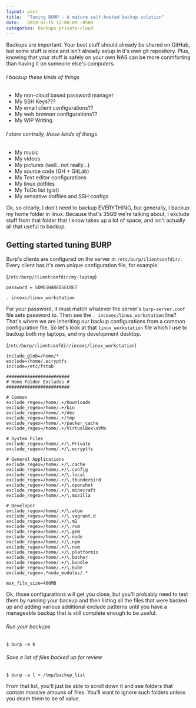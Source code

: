 ```yaml
---
layout: post
title:  "Tuning BURP - A mature self-hosted backup solution"
date:   2019-07-15 12:00:00 -0500
categories: backups private-cloud
---
```


Backups are important.  Your best stuff should already be shared on GitHub, but some stuff is nice and isn't already setup in it's own git repository.  Plus, knowing that your stuff is safely on your own NAS can be more conmforting than having it on someone else's computers.

###### I backup these kinds of things
- My non-cloud based password manager
- My SSH Keys???
- My email client configurations??
- My web browser configurations??
- My WIP Writing

###### I store centrally, these kinds of things
- My music
- My videos
- My pictures (well.. not really...)
- My source code (GH + GitLab)
- My Text editor configurations
- My linux dotfiles
- My ToDo list (gist)
- My sensative dotfiles and SSH configs

Ok, so clearly, I don't need to backup EVERYTHING, but generally, I backup my home folder in linux.  Because that's 35GB we're talking about, I exclude stuff from that folder that I know takes up a lot of space, and isn't actually all that useful to backup.


## Getting started tuning BURP

Burp's clients are configured on the server in `/etc/burp/clientconfdir/`.  Every client has it's own unique configuration file, for example:

(`/etc/burp/clientconfdir/my-laptop`)

```
password = SOMESHAREDSECRET

. incexc/linux_workstation
```

For your password, it must match whatever the server's `burp-server.conf` file sets password to.  Then see the `. incexec/linux_workstation` line?  That's where we are inheriting our backup configurations from a common configuration file.  So let's look at that `linux_workstation` file which I use to backup both my laptops, and my development desktop.

(`/etc/burp/clientconfdir/incexc/linux_workstation`)

```
include_glob=/home/*
exclude=/home/.ecryptfs
include=/etc/fstab

########################
# Home Folder Excludes #
########################

# Common
exclude_regex=/home/.+/Downloads
exclude_regex=/home/.+/bin
exclude_regex=/home/.+/dev
exclude_regex=/home/.+/tmp
exclude_regex=/home/.+/packer_cache
exclude_regex=/home/.+/VirtualBox\sVMs

# System Files
exclude_regex=/home/.+/\.Private
exclude_regex=/home/.+/\.ecryptfs

# General Applications
exclude_regex=/home/.+/\.cache
exclude_regex=/home/.+/\.config
exclude_regex=/home/.+/\.local
exclude_regex=/home/.+/\.thunderbird
exclude_regex=/home/.+/\.openshot
exclude_regex=/home/.+/\.minecraft
exclude_regex=/home/.+/\.mozilla

# Developer
exclude_regex=/home/.+/\.atom
exclude_regex=/home/.+/\.vagrant.d
exclude_regex=/home/.+/\.m2
exclude_regex=/home/.+/\.rvm
exclude_regex=/home/.+/\.gem
exclude_regex=/home/.+/\.node
exclude_regex=/home/.+/\.npm
exclude_regex=/home/.+/\.nvm
exclude_regex=/home/.+/\.platformio
exclude_regex=/home/.+/\.basher
exclude_regex=/home/.+/\.bundle
exclude_regex=/home/.+/\.kube
exclude_regex=.*node_modules/.*

max_file_size=400MB
```

Ok, those configurations will get you close, but you'll probably need to test them by running your backup and then listing all the files that were backed up and adding various additional exclude patterns until you have a manageable backup that is still complete enough to be useful.


###### Run your backups

```
$ burp -a b
```

###### Save a list of files backed up for review

```
$ burp -a l > /tmp/backup_list
```

From that list, you'll just be able to scroll down it and see folders that contain massive amouns of files.  You'll want to ignore such folders unless you deam them to be of value.

